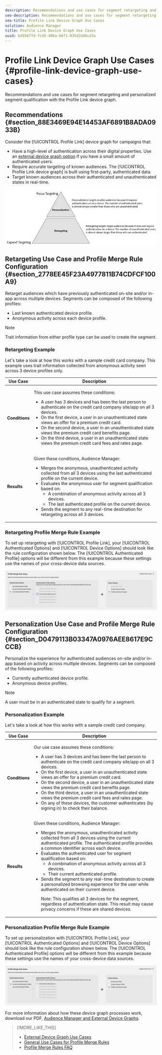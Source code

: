 ```yaml
---
description: Recommendations and use cases for segment retargeting and personalized segment qualification with the Profile Link device graph.
seo-description: Recommendations and use cases for segment retargeting and personalized segment qualification with the Profile Link device graph.
seo-title: Profile Link Device Graph Use Cases
solution: Audience Manager
title: Profile Link Device Graph Use Cases
uuid: bd5567fd-fcd5-40ba-b6f1-035d2ddbcd3a
---
```


# Profile Link Device Graph Use Cases {#profile-link-device-graph-use-cases}

Recommendations and use cases for segment retargeting and personalized segment qualification with the Profile Link device graph.

## Recommendations {#section_88E3469E94E14453AF6891B8ADA0933B}

Consider the [!UICONTROL Profile Link] device graph for campaigns that:

* Have a high-level of authentication across their digital properties. Use an [external device graph option](../../features/profile-merge-rules/merge-rule-definitions.md#section_E83D68EC2ADA4030B1D0206AE6A6E8BF) if you have a small amount of authenticated users.
* Require accurate targeting of known audiences. The [!UICONTROL Profile Link device graph] is built using first-party, authenticated data.
* Target known audiences across their authenticated and unauthenticated states in real-time.

![](assets/merge-rule-triangle2.png)

## Retargeting Use Case and Profile Merge Rule Configuration {#section_2778EE45F23A4977811B74CDFCF100A9}

Retarget audiences which have previously authenticated on-site and/or in-app across multiple devices. Segments can be composed of the following profiles:

* Last known authenticated device profile.
* Anonymous activity across each device profile.

>[!NOTE]
>
>Trait information from either profile type can be used to create the segment.

### Retargeting Example

Let's take a look at how this works with a sample credit card company. This example uses trait information collected from anonymous activity seen across 3 device profiles only.

<table id="table_8C5ABA47A0634EBA9B1AA1B5C2AABF07"> 
 <thead> 
  <tr> 
   <th colname="col1" class="entry"> Use Case </th> 
   <th colname="col2" class="entry"> Description </th> 
  </tr> 
 </thead>
 <tbody> 
  <tr> 
   <td colname="col1"> <p> <b>Conditions</b> </p> </td> 
   <td colname="col2"> <p>This use case assumes these conditions: </p> <p> 
     <ul id="ul_72373D0F304044AE84E4CC055E3E8154"> 
      <li id="li_375DA786ED4D4F18A74C8FE42ABF8448">A user has 3 devices and has been the last person to authenticate on the credit card company site/app on all 3 devices. </li> 
      <li id="li_77FDBFAED21B4DE19AB2B6C112E0C64B">On the first device, a user in an unauthenticated state views an offer for a premium credit card. </li> 
      <li id="li_D3BE1B30BCCA49EA931AA9D97DD5F86D">On the second device, a user in an unauthenticated state views the premium credit card benefits page. </li> 
      <li id="li_39D894624FC44806B6DB2C77F459B39E">On the third device, a user in an unauthenticated state views the premium credit card fees and rates page. </li> 
     </ul> </p> </td> 
  </tr> 
  <tr> 
   <td colname="col1"> <p> <b>Results</b> </p> </td> 
   <td colname="col2"> <p>Given these conditions, <span class="keyword"> Audience Manager</span>: </p> <p> 
     <ul id="ul_1B6174F5C3AF4C32831D4217C5113789"> 
      <li id="li_98FE54696B604C3C8D93CC1C1FBB48D9">Merges the anonymous, unauthenticated activity collected from all 3 devices using the last authenticated profile on the current device. </li> 
      <li id="li_A73C7DCE36BA42B6BAD26D8A075416C1">Evaluates the anonymous user for segment qualification based on: 
       <ul id="ul_EF66EAFD12CA44F5ACCB66319606D937"> 
        <li id="li_541762056ECF4BC1ABF1F5116B5FED6C">A combination of anonymous activity across all 3 devices. </li> 
        <li id="li_C386CB62E5234E10AFEDE900ADC0E261">The last authenticated profile on the current device. </li> 
       </ul> </li> 
      <li id="li_5C9BDC8FF886494589F005C9658A923C">Sends the segment to any real-time destination for retargeting across all 3 devices. </li> 
     </ul> </p> </td> 
  </tr> 
 </tbody> 
</table>

### Retargeting Profile Merge Rule Example

To set up retargeting with [!UICONTROL Profile Link], your [!UICONTROL Authenticated Options] and [!UICONTROL Device Options] should look like the rule configuration shown below. The [!UICONTROL Authenticated Profile] options will be different from this example because these settings use the names of your cross-device data sources.

![Profile merge rule setup](assets/merge-rules-internal3.png)

## Personalization Use Case and Profile Merge Rule Configuration {#section_D0479113B03347A0976AEE8617E9CCCB}

Personalize the experience for authenticated audiences on-site and/or in-app based on activity across multiple devices. Segments can be composed of the following profiles:

* Currently authenticated device profile.
* Anonymous device profiles.

>[!NOTE]
>
>A user must be in an authenticated state to qualify for a segment.

### Personalization Example

Let's take a look at how this works with a sample credit card company.

<table id="table_D2F4D5D27EB54224BB2CC1D843DDEDA3"> 
 <thead> 
  <tr> 
   <th colname="col1" class="entry"> Use Case </th> 
   <th colname="col2" class="entry"> Description </th> 
  </tr> 
 </thead>
 <tbody> 
  <tr> 
   <td colname="col1"> <p> <b>Conditions</b> </p> </td> 
   <td colname="col2"> <p>Our use case assumes these conditions: </p> <p> 
     <ul id="ul_C4D2108E7B1C4D3C89411A9CCCDA6DAC"> 
      <li id="li_2F10EB17466B4B91A94DF707C3CB6BE5">A user has 3 devices and has been the last person to authenticate on the credit card company site/app on all 3 devices. </li> 
      <li id="li_1559C4DA51254BCF95291133F32A4057">On the first device, a user in an unauthenticated state views an offer for a premium credit card. </li> 
      <li id="li_734465E5619C474291C42921160CEC6B">On the second device, a user in an unauthenticated state views the premium credit card benefits page. </li> 
      <li id="li_B96ABC0205384B59A1901708505B8BF8">On the third device, a user in an unauthenticated state views the premium credit card fees and rates page. </li> 
      <li id="li_1A7BDBD546BD4B8EACF4292D885127F2">On any of these devices, the customer authenticates (by signing in) to check their balance. </li> 
     </ul> </p> </td> 
  </tr> 
  <tr> 
   <td colname="col1"> <p> <b>Results</b> </p> </td> 
   <td colname="col2"> <p>Given these conditions, <span class="keyword"> Audience Manager</span>: </p> <p> 
     <ul id="ul_37DBF5FEABC5463D85C74AD9150EA177"> 
      <li id="li_B60FFA5CF3F64FB69997AA05595900D7">Merges the anonymous, unauthenticated activity collected from all 3 devices using the current authenticated profile. The authenticated profile provides a common identifier across each device. </li> 
      <li id="li_AB9FD87DD804474BA33805C364B7B92D">Evaluates the authenticated user for segment qualification based on: 
       <ul id="ul_EAF99E72159D4E329052B71344D9C69B"> 
        <li id="li_0B5E52BA6D8B493980291EA7B0AE235A">A combination of anonymous activity across all 3 devices. </li> 
        <li id="li_07588DEFBEF64F97850CB12CD62D0213">Their current authenticated profile. </li> 
       </ul> </li> 
      <li id="li_E7CFCEAD7610496189F4486000D7860A">Sends the segment to any real-time destination to create a personalized browsing experience for the user while authenticated on their current device. <p>Note:  This qualifies all 3 devices for the segment, regardless of authentication state. This result may cause privacy concerns if these are shared devices. </p> </li> 
     </ul> </p> </td> 
  </tr> 
 </tbody> 
</table>

### Personalization Profile Merge Rule Example

To set up personalization with [!UICONTROL Profile Link], your [!UICONTROL Authenticated Options] and [!UICONTROL Device Options] should look like the rule configuration shown below. The [!UICONTROL Authenticated Profile] options will be different from this example because these settings use the names of your cross-device data sources.

![](assets/merge-rules-internal4.png)

For more information about how these device graph processes work, download our PDF, [Audience Manager and External Device Graphs](https://marketing.adobe.com/resources/help/en_US/aam/downloads/AAM_Device_Graphs.pdf).

>[!MORE_LIKE_THIS]
>
>* [External Device Graph Use Cases](../../features/profile-merge-rules/external-graph-use-cases.md#concept_7C0BDBFB3392415286B624F45E8883E5)
>* [General Use Cases for Profile Merge Rules](../../features/profile-merge-rules/merge-rule-targeting-options.md#concept_7F8EC9D100AE442185B2C3EE65814DD2)
>* [Profile Merge Rules FAQ](../../faq/faq-profile-merge.md#concept_C8E29A974E194B62B0BAC1CCDD0DF4FF)
